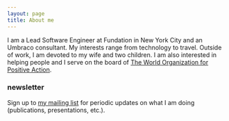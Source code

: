 ```yaml
---
layout: page
title: About me
---
```


I am a Lead Software Engineer at Fundation in New York City and an Umbraco consultant.  My interests range from technology to travel. Outside of work, I am devoted to my wife and two children. I am also interested in helping people and I serve on the board of [The World Organization for Positive Action](https://www.worldpositiveaction.org/).

### newsletter

Sign up to [my mailing list](http://alexlindgren.us12.list-manage1.com/subscribe?u=3208f9366073f3ac2493968b4&id=5dbef96fb4) for periodic updates on what I am doing (publications, presentations, etc.).
